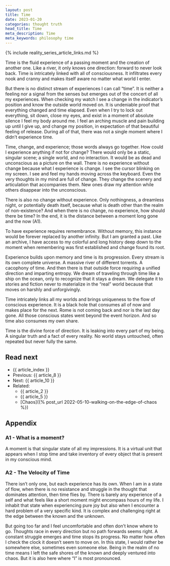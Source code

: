 ```yaml
---
layout: post
title: Time
date: 2023-01-20
categories: thought truth
head_title: Time
meta_description: Time
meta_keywords: philosophy time
---
```


{% include reality_series_article_links.md %}

Time is the fluid experience of a passing moment and the creation of another one. Like a river, it only knows one direction: forward to never look back. Time is intricately linked with all of consciousness. It infiltrates every nook and cranny and makes itself aware no matter what world I enter.

But there is no distinct stream of experiences I can call “time”. It is neither a feeling nor a signal from the senses but emerges out of the concert of all my experiences. When checking my watch I see a change in the indicator’s position and know the outside world moved on. It is undeniable proof that everything changed and time elapsed. Even when I try to lock out everything, sit down, close my eyes, and exist in a moment of absolute silence I feel my body around me. I feel an arching muscle and pain building up until I give up, and change my position, in expectation of that beautiful feeling of release. During all of that, there was not a single moment where I didn’t experience time.

Time, change, and experience; those words always go together. How could I experience anything if not for change? There would only be a static, singular scene; a single world, and no interaction. It would be as dead and unconscious as a picture on the wall. There is no experience without change because what I experience is change. I see the cursor blinking on my screen. I see and feel my hands moving across the keyboard. Even the very thoughts in my mind are full of change. They change the scenery and articulation that accompanies them. New ones draw my attention while others disappear into the unconscious.

There is also no change without experience. Only nothingness, a dreamless night, or potentially death itself, because what is death other than the realm of non-existence?  And when there is no change, no experience, how should there be time? In the end, it is the distance between a moment long gone and the now (A1).

To have experience requires remembrance. Without memory, this instance would be forever replaced by another infinity. But I am granted a past. Like an archive, I have access to my colorful and long history deep down to the moment when remembering was first established and change found its root.

Experience builds upon memory and time is its progression. Every stream is its own complete universe. A massive river of different torrents. A cacophony of time. And then there is that outside force requiring a unified direction and imparting entropy. We dream of traveling through time like a ship on the ocean, only to recognize that it stays a dream. We delegate it to stories and fiction never to materialize in the “real” world because that moves on harshly and unforgivingly.

Time intricately links all my worlds and brings uniqueness to the flow of conscious experience. It is a black hole that consumes all of now and makes place for the next. Rome is not coming back and nor is the last day gone. All those conscious states went beyond the event horizon. And so time also consumes my own share.

Time is the divine force of direction. It is leaking into every part of my being. A singular truth and a fact of every reality. No world stays untouched, often repeated but never fully the same.

## Read next
* {{ article_index }}
* Previous: {{ article_8 }}
* Next: {{ article_10 }}
* Related:
  * {{ article_2 }}
  * {{ article_5 }}
  * [Chaos]({% post_url 2022-05-10-walking-on-the-edge-of-chaos %})

## Appendix
### A1 - What is a moment?
A moment is that singular state of all my impressions. It is a virtual unit that appears when I stop time and take inventory of every object that is present in my conscious mind.

### A2 - The Velocity of Time
There isn’t only one, but each experience has its own. When I am in a state of flow, when there is no resistance and struggle in the thought that dominates attention, then time flies by. There is barely any experience of a self and what feels like a short moment might encompass hours of my life. I inhabit that state when experiencing pure joy but also when I encounter a hard problem of a very specific kind. It is complex and challenging right at the edge between the known and the unknown.

But going too far and I feel uncomfortable and often don’t know where to go. Thoughts race in every direction but no path forwards seems right. A constant struggle emerges and time stops its progress. No matter how often I check the clock it doesn’t seem to move on. In this state, I would rather be somewhere else, sometimes even someone else. Being in the realm of no time means I left the safe shores of the known and deeply ventured into chaos. But it is also here where “I” is most pronounced.
